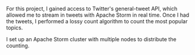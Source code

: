For this project, I gained access to Twitter's general-tweet API, which allowed me to stream in tweets with Apache Storm in real time.
Once I had the tweets, I performed a lossy count algorithm to count the most popular topics. 

I set up an Apache Storm cluster with multiple nodes to distribute the counting.
